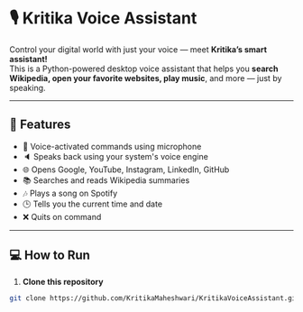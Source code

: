 # 🎙️ Kritika Voice Assistant

Control your digital world with just your voice — meet **Kritika’s smart assistant!**  
This is a Python-powered desktop voice assistant that helps you **search Wikipedia, open your favorite websites, play music**, and more — just by speaking.

---

## 🚀 Features

- 🎤 Voice-activated commands using microphone
- 🔈 Speaks back using your system's voice engine
- 🌐 Opens Google, YouTube, Instagram, LinkedIn, GitHub
- 📚 Searches and reads Wikipedia summaries
- 🎶 Plays a song on Spotify
- 🕒 Tells you the current time and date
- ❌ Quits on command

---

## 💻 How to Run

1. **Clone this repository**
```bash
git clone https://github.com/KritikaMaheshwari/KritikaVoiceAssistant.git
